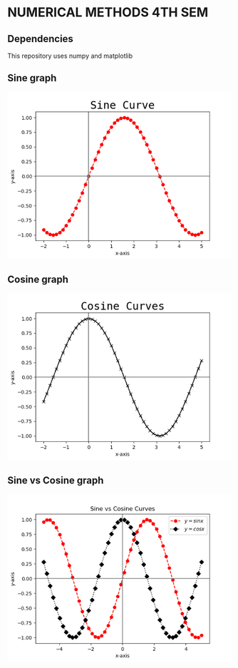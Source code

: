 # NUMERICAL METHODS 4TH SEM

## Dependencies

This repository uses numpy and matplotlib

## Sine graph

![Sine](images/sine.png?raw=true "Sine function Graph")

## Cosine graph

![Sine](images/cosine.png?raw=true "Cosine function Graph")

## Sine vs Cosine graph

![Sine vs Cosine](images/sinevscosine.png?raw=true "Sine vs Cosine function Graph")
